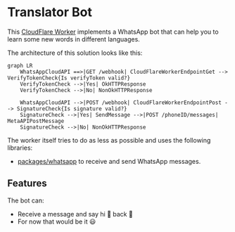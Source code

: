 # Translator Bot

This [CloudFlare Worker](https://developers.cloudflare.com/workers/) implements a WhatsApp bot that can help you to learn some new words in different languages.

The architecture of this solution looks like this:

```mermaid
graph LR
    WhatsAppCloudAPI ==>|GET /webhook| CloudFlareWorkerEndpointGet --> VerifyTokenCheck{Is verifyToken valid?}
    VerifyTokenCheck -->|Yes| OkHTTPResponse
    VerifyTokenCheck -->|No| NonOkHTTPResponse

    WhatsAppCloudAPI -->|POST /webhook| CloudFlareWorkerEndpointPost --> SignatureCheck{Is signature valid?}
    SignatureCheck -->|Yes| SendMessage -->|POST /phoneID/messages| MetaAPIPostMessage
    SignatureCheck -->|No| NonOkHTTPResponse
```

The worker itself tries to do as less as possible and uses the following libraries:

- [packages/whatsapp](/packages/whatsapp/) to receive and send WhatsApp messages.

## Features

The bot can:

- Receive a message and say hi :wave: back :tada:
- For now that would be it :smiley:
